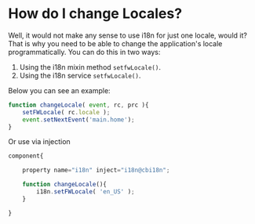 # How do I change Locales?

Well, it would not make any sense to use i18n for just one locale, would it? That is why you need to be able to change the application's locale programmatically. You can do this in two ways:

1. Using the i18n mixin method `setfwLocale()`.
2. Using the i18n service `setfwLocale()`.

Below you can see an example:

```javascript
function changeLocale( event, rc, prc ){
    setFWLocale( rc.locale );
    event.setNextEvent('main.home');
}
```

Or use via injection

```javascript
component{

    property name="i18n" inject="i18n@cbi18n";

    function changeLocale(){
        i18n.setFWLocale( 'en_US' );
    }

}
```

